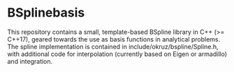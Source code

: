# BSplinebasis
This repository contains a small, template-based BSpline library in C++ (>= C++17), geared towards the use as basis functions in analytical problems. The spline implementation is contained in include/okruz/bspline/Spline.h, with additional code for interpolation (currently based on Eigen or armadillo) and integration.
